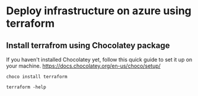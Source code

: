 # Deploy infrastructure on azure using terraform

## Install terrafrom using Chocolatey package  
If you haven't installed Chocolatey yet, follow this quick guide to set it up on your machine. https://docs.chocolatey.org/en-us/choco/setup/

```
choco install terraform
```

```
terraform -help
```


